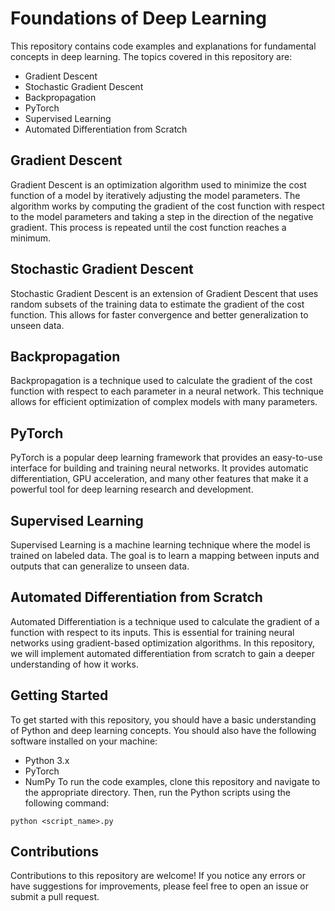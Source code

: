 # Foundations of Deep Learning
This repository contains code examples and explanations for fundamental concepts in deep learning. The topics covered in this repository are:

* Gradient Descent
* Stochastic Gradient Descent
* Backpropagation
* PyTorch
* Supervised Learning
* Automated Differentiation from Scratch
##  Gradient Descent
Gradient Descent is an optimization algorithm used to minimize the cost function of a model by iteratively adjusting the model parameters. The algorithm works by computing the gradient of the cost function with respect to the model parameters and taking a step in the direction of the negative gradient. This process is repeated until the cost function reaches a minimum.

## Stochastic Gradient Descent
Stochastic Gradient Descent is an extension of Gradient Descent that uses random subsets of the training data to estimate the gradient of the cost function. This allows for faster convergence and better generalization to unseen data.

## Backpropagation
Backpropagation is a technique used to calculate the gradient of the cost function with respect to each parameter in a neural network. This technique allows for efficient optimization of complex models with many parameters.

## PyTorch
PyTorch is a popular deep learning framework that provides an easy-to-use interface for building and training neural networks. It provides automatic differentiation, GPU acceleration, and many other features that make it a powerful tool for deep learning research and development.

## Supervised Learning
Supervised Learning is a machine learning technique where the model is trained on labeled data. The goal is to learn a mapping between inputs and outputs that can generalize to unseen data.

## Automated Differentiation from Scratch
Automated Differentiation is a technique used to calculate the gradient of a function with respect to its inputs. This is essential for training neural networks using gradient-based optimization algorithms. In this repository, we will implement automated differentiation from scratch to gain a deeper understanding of how it works.


## Getting Started
To get started with this repository, you should have a basic understanding of Python and deep learning concepts. You should also have the following software installed on your machine:

* Python 3.x
* PyTorch
* NumPy
To run the code examples, clone this repository and navigate to the appropriate directory. Then, run the Python scripts using the following command:

```
python <script_name>.py
```
## Contributions
Contributions to this repository are welcome! If you notice any errors or have suggestions for improvements, please feel free to open an issue or submit a pull request.
